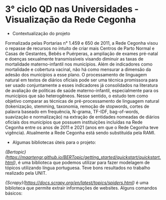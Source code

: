 # 3° ciclo QD nas Universidades - Visualização da Rede Cegonha

- Contextualização do projeto

Formalizada pelas Portarias n° 1.459 e 650 de 2011, a Rede Cegonha visou o repasse de recursos no intuito de criar mais Centros de Parto Normal e Casas de Gestantes, Bebês e Puérperas, a ampliação de exames pré-natal e doenças sexualmente transmissíveis visando diminuir as taxas de mortalidade materno-infantil nos municípios. Além de indicadores como mortalidade e cobertura vacinal, não há como mensurar a dimensão da adesão dos municípios a esse plano. O processamento de linguagem natural em textos de diários oficiais pode ser uma técnica promissora para ser usado conjuntamente a esses indicadores já consolidados na literatura de avaliação de políticas de saúde materno-infantil, especialmente para os municípios que são heterogêneos.  Nesse sentido, o estudo tem como objetivo comparar as técnicas de pré-processamento de linguagem natural (tokenização, stemming, taxonomia, remoção de stopwords, cortes de palavra baseado em frequência, N-grama, TF-IDF, bag-of-words, suavização e normalização) na extração de entidades nomeadas de diários oficiais dos municípios que possuem instituições incluídas na Rede Cegonha entre os anos de 2011 e 2021 (anos em que o Rede Cegonha teve vigência). Atualmente a Rede Cegonha está sendo substituída pela RAMI.

- Algumas bibliotecas úteis para o projeto:

*{Bertopic}(https://maartengr.github.io/BERTopic/getting_started/quickstart/quickstart.html)*, é uma biblioteca que podemos utilizar para fazer modelagem de tópicos utilizando língua portuguesa. Teve bons resultados no trabalho realizado pela UNIT.

*{Scrapy}(https://docs.scrapy.org/en/latest/topics/spiders.html)* é uma biblioteca que permite extrair informações de websites. Alguns comandos básicos:


